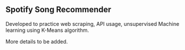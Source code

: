 ## Spotify Song Recommender
Developed to practice web scraping, API usage, unsupervised Machine learning using K-Means algorithm.

More details to be added.